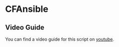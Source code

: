 # CFAnsible

## Video Guide
You can find a video guide for this script on [youtube](https://youtu.be/Qp6oI_xd4B0 "youtube").
